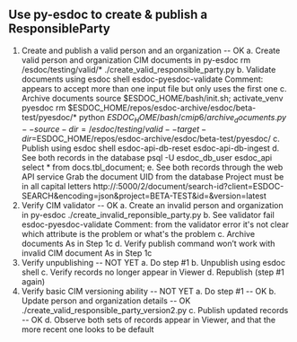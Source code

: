 ## Use py-esdoc to create & publish a ResponsibleParty
1. Create and publish a valid person and an organization -- OK
    a. Create valid person and organization CIM documents in py-esdoc
       rm /esdoc/testing/valid/*
       ./create_valid_responsible_party.py
    b. Validate documents using esdoc shell
       esdoc-pyesdoc-validate <file>
       Comment: appears to accept more than one input file but only uses the first one
    c. Archive documents
       source $ESDOC_HOME/bash/init.sh; activate_venv pyesdoc
       rm $ESDOC_HOME/repos/esdoc-archive/esdoc/beta-test/pyesdoc/*
       python $ESDOC_HOME/bash/cmip6/archive_documents.py --source-dir=/esdoc/testing/valid --target-dir=$ESDOC_HOME/repos/esdoc-archive/esdoc/beta-test/pyesdoc/
    c. Publish using esdoc shell
       esdoc-api-db-reset
       esdoc-api-db-ingest
    d. See both records in the database
       psql -U esdoc_db_user esdoc_api
       select * from docs.tbl_document;
    e. See both records through the web API service
       Grab the document UID from the database
       Project must be in all capital letters
       http://<server>:5000/2/document/search-id?client=ESDOC-SEARCH&encoding=json&project=BETA-TEST&id=<ID>&version=latest
2. Verify CIM validator -- OK
    a. Create an invalid person and organization in py-esdoc
       ./create_invalid_reponsible_party.py
    b. See validator fail
       esdoc-pyesdoc-validate <file>
       Comment: from the validator error it's not clear which attribute is the problem or what's the problem
    c. Archive documents
       As in Step 1c
    d. Verify publish command won’t work with invalid CIM document
       As in Step 1c
3. Verify unpublishing -- NOT YET
    a. Do step #1
    b. Unpublish using esdoc shell
    c. Verify records no longer appear in Viewer
    d. Republish (step #1 again)
4. Verify basic CIM versioning ability -- NOT YET
    a. Do step #1 -- OK
    b. Update person and organization details -- OK
       ./create_valid_responsible_party_version2.py
    c. Publish updated records -- OK
    d. Observe both sets of records appear in Viewer, and that the more recent one looks to be default
